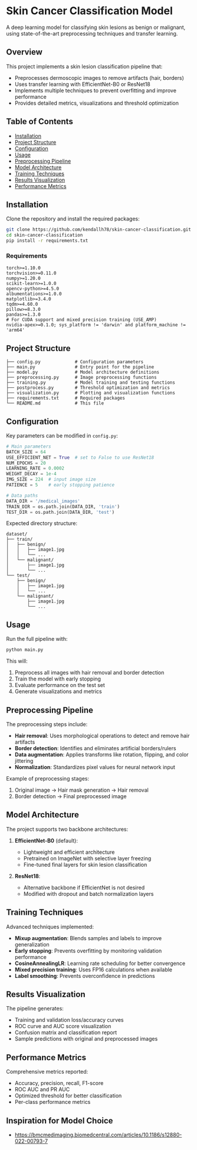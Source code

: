 # Skin Cancer Classification Model

A deep learning model for classifying skin lesions as benign or malignant, using state-of-the-art preprocessing techniques and transfer learning.

## Overview

This project implements a skin lesion classification pipeline that:
- Preprocesses dermoscopic images to remove artifacts (hair, borders)
- Uses transfer learning with EfficientNet-B0 or ResNet18
- Implements multiple techniques to prevent overfitting and improve performance
- Provides detailed metrics, visualizations and threshold optimization

## Table of Contents

- [Installation](#installation)
- [Project Structure](#project-structure)
- [Configuration](#configuration)
- [Usage](#usage)
- [Preprocessing Pipeline](#preprocessing-pipeline)
- [Model Architecture](#model-architecture)
- [Training Techniques](#training-techniques)
- [Results Visualization](#results-visualization)
- [Performance Metrics](#performance-metrics)

## Installation

Clone the repository and install the required packages:

```bash
git clone https://github.com/kendallh78/skin-cancer-classification.git
cd skin-cancer-classification
pip install -r requirements.txt
```

### Requirements

```
torch>=1.10.0
torchvision>=0.11.0
numpy>=1.20.0
scikit-learn>=1.0.0
opencv-python>=4.5.0
albumentations>=1.0.0
matplotlib>=3.4.0
tqdm>=4.60.0
pillow>=8.3.0
pandas>=1.3.0
# For CUDA support and mixed precision training (USE_AMP)
nvidia-apex>=0.1.0; sys_platform != 'darwin' and platform_machine != 'arm64'
```

## Project Structure

```
├── config.py             # Configuration parameters
├── main.py               # Entry point for the pipeline
├── model.py              # Model architecture definitions
├── preprocessing.py      # Image preprocessing functions
├── training.py           # Model training and testing functions
├── postprocess.py        # Threshold optimization and metrics 
├── visualization.py      # Plotting and visualization functions
├── requirements.txt      # Required packages
└── README.md             # This file
```

## Configuration

Key parameters can be modified in `config.py`:

```python
# Main parameters
BATCH_SIZE = 64
USE_EFFICIENT_NET = True  # set to False to use ResNet18
NUM_EPOCHS = 20 
LEARNING_RATE = 0.0002
WEIGHT_DECAY = 1e-4
IMG_SIZE = 224  # input image size
PATIENCE = 5    # early stopping patience

# Data paths
DATA_DIR = '/medical_images'  
TRAIN_DIR = os.path.join(DATA_DIR, 'train')
TEST_DIR = os.path.join(DATA_DIR, 'test')
```

Expected directory structure:
```
dataset/
├── train/
│   ├── benign/
│   │   ├── image1.jpg
│   │   └── ...
│   └── malignant/
│       ├── image1.jpg
│       └── ...
└── test/
    ├── benign/
    │   ├── image1.jpg
    │   └── ...
    └── malignant/
        ├── image1.jpg
        └── ...
```

## Usage

Run the full pipeline with:

```bash
python main.py
```

This will:
1. Preprocess all images with hair removal and border detection
2. Train the model with early stopping
3. Evaluate performance on the test set
4. Generate visualizations and metrics

## Preprocessing Pipeline

The preprocessing steps include:
- **Hair removal**: Uses morphological operations to detect and remove hair artifacts
- **Border detection**: Identifies and eliminates artificial borders/rulers
- **Data augmentation**: Applies transforms like rotation, flipping, and color jittering
- **Normalization**: Standardizes pixel values for neural network input

Example of preprocessing stages:
1. Original image → Hair mask generation → Hair removal
2. Border detection → Final preprocessed image

## Model Architecture

The project supports two backbone architectures:

1. **EfficientNet-B0** (default):
   - Lightweight and efficient architecture
   - Pretrained on ImageNet with selective layer freezing
   - Fine-tuned final layers for skin lesion classification

2. **ResNet18**:
   - Alternative backbone if EfficientNet is not desired
   - Modified with dropout and batch normalization layers

## Training Techniques

Advanced techniques implemented:
- **Mixup augmentation**: Blends samples and labels to improve generalization
- **Early stopping**: Prevents overfitting by monitoring validation performance
- **CosineAnnealingLR**: Learning rate scheduling for better convergence
- **Mixed precision training**: Uses FP16 calculations when available
- **Label smoothing**: Prevents overconfidence in predictions

## Results Visualization

The pipeline generates:
- Training and validation loss/accuracy curves
- ROC curve and AUC score visualization
- Confusion matrix and classification report
- Sample predictions with original and preprocessed images

## Performance Metrics

Comprehensive metrics reported:
- Accuracy, precision, recall, F1-score
- ROC AUC and PR AUC
- Optimized threshold for better classification
- Per-class performance metrics

## Inspiration for Model Choice
- https://bmcmedimaging.biomedcentral.com/articles/10.1186/s12880-022-00793-7
